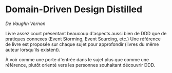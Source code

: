 # Domain-Driven Design Distilled

_De Vaughn Vernon_

Livre assez court présentant beaucoup d'aspects aussi bien de DDD que de pratiques connexes (Event Storming, Event Sourcing, etc.) Une référence de livre est proposée sur chaque sujet pour approfondir (livres du même auteur lorsqu'ils existent).

À voir comme une porte d'entrée dans le sujet plus que comme une référence, plutôt orienté vers les personnes souhaitant découvrir DDD.